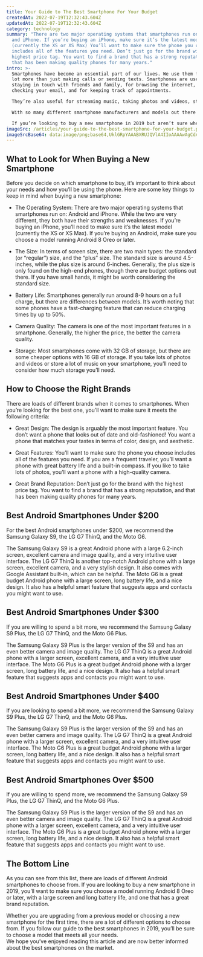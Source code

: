```yaml
---
title: Your Guide to The Best Smartphone For Your Budget
createdAt: 2022-07-19T12:32:43.604Z
updatedAt: 2022-07-19T12:32:43.604Z
category: technology
summary: "There are two major operating systems that smartphones run on: Android
  and iPhone. If you’re buying an iPhone, make sure it’s the latest model
  (currently the XS or XS Max) You’ll want to make sure the phone you choose
  includes all of the features you need. Don’t just go for the brand with the
  highest price tag. You want to find a brand that has a strong reputation, and
  that has been making quality phones for many years."
intro: >-
  Smartphones have become an essential part of our lives. We use them for a
  lot more than just making calls or sending texts. Smartphones are useful for
  staying in touch with friends and family, for browsing the internet, for
  checking your email, and for keeping track of appointments.

  They’re also useful for streaming music, taking photos and videos, storing documents you need to access on the go, and keeping track of your fitness goals by monitoring your steps taken and calories burned.

  With so many different smartphone manufacturers and models out there it can be hard to know which one is right for you. Do you want a high end phone with all the bells and whistles? Or would a cheaper option suit your needs just fine?

  If you’re looking to buy a new smartphone in 2019 but aren’t sure where to start, read on to discover our guide to the best smartphones in 2019, broken down by budget.
imageSrc: /articles/your-guide-to-the-best-smartphone-for-your-budget.png
imageSrcBase64: data:image/png;base64,UklGRpYAAABXRUJQVlA4IIoAAAAwAgCdASoKAAoAAUAmJYwCdAEfn7eHlz3pFAD+/svuZf94WmP1+fiPl/OJwVLVnxnBkb3+pLv8d1JU/ni5zChmcTYPnL011v4/D5xZ3z0RZkfhAcKF9gD/xI+tL2o8+APfSmXxCoTpIp6k5i/fXS6fwv/n/i3EY+AQsc2btv/6f9X3i/zOyEzAAAA=
---
```


## What to Look for When Buying a New Smartphone

Before you decide on which smartphone to buy, it’s important to think about your needs and how you’ll be using the phone. Here are some key things to keep in mind when buying a new smartphone:

- The Operating System: There are two major operating systems that smartphones run on: Android and iPhone. While the two are very different, they both have their strengths and weaknesses. If you’re buying an iPhone, you’ll need to make sure it’s the latest model (currently the XS or XS Max). If you’re buying an Android, make sure you choose a model running Android 8 Oreo or later.

- The Size: In terms of screen size, there are two main types: the standard (or “regular”) size, and the “plus” size. The standard size is around 4.5-inches, while the plus size is around 6-inches. Generally, the plus size is only found on the high-end phones, though there are budget options out there. If you have small hands, it might be worth considering the standard size.

- Battery Life: Smartphones generally run around 8-9 hours on a full charge, but there are differences between models. It’s worth noting that some phones have a fast-charging feature that can reduce charging times by up to 50%.

- Camera Quality: The camera is one of the most important features in a smartphone. Generally, the higher the price, the better the camera quality.

- Storage: Most smartphones come with 32 GB of storage, but there are some cheaper options with 16 GB of storage. If you take lots of photos and videos or store a lot of music on your smartphone, you’ll need to consider how much storage you’ll need.

## How to Choose the Right Brands

There are loads of different brands when it comes to smartphones. When you’re looking for the best one, you’ll want to make sure it meets the following criteria:

- Great Design: The design is arguably the most important feature. You don’t want a phone that looks out of date and old-fashioned! You want a phone that matches your tastes in terms of color, design, and aesthetic.

- Great Features: You’ll want to make sure the phone you choose includes all of the features you need. If you are a frequent traveler, you’ll want a phone with great battery life and a built-in compass. If you like to take lots of photos, you’ll want a phone with a high-quality camera.

- Great Brand Reputation: Don’t just go for the brand with the highest price tag. You want to find a brand that has a strong reputation, and that has been making quality phones for many years.

## Best Android Smartphones Under $200

For the best Android smartphones under $200, we recommend the Samsung Galaxy S9, the LG G7 ThinQ, and the Moto G6.

The Samsung Galaxy S9 is a great Android phone with a large 6.2-inch screen, excellent camera and image quality, and a very intuitive user interface.
The LG G7 ThinQ is another top-notch Android phone with a large screen, excellent camera, and a very stylish design. It also comes with Google Assistant built-in, which can be helpful.
The Moto G6 is a great budget Android phone with a large screen, long battery life, and a nice design. It also has a helpful smart feature that suggests apps and contacts you might want to use.

## Best Android Smartphones Under $300

If you are willing to spend a bit more, we recommend the Samsung Galaxy S9 Plus, the LG G7 ThinQ, and the Moto G6 Plus.

The Samsung Galaxy S9 Plus is the larger version of the S9 and has an even better camera and image quality.
The LG G7 ThinQ is a great Android phone with a larger screen, excellent camera, and a very intuitive user interface.
The Moto G6 Plus is a great budget Android phone with a larger screen, long battery life, and a nice design. It also has a helpful smart feature that suggests apps and contacts you might want to use.

## Best Android Smartphones Under $400

If you are looking to spend a bit more, we recommend the Samsung Galaxy S9 Plus, the LG G7 ThinQ, and the Moto G6 Plus.

The Samsung Galaxy S9 Plus is the larger version of the S9 and has an even better camera and image quality.
The LG G7 ThinQ is a great Android phone with a larger screen, excellent camera, and a very intuitive user interface.
The Moto G6 Plus is a great budget Android phone with a larger screen, long battery life, and a nice design. It also has a helpful smart feature that suggests apps and contacts you might want to use.

## Best Android Smartphones Over $500

If you are willing to spend more, we recommend the Samsung Galaxy S9 Plus, the LG G7 ThinQ, and the Moto G6 Plus.

The Samsung Galaxy S9 Plus is the larger version of the S9 and has an even better camera and image quality.
The LG G7 ThinQ is a great Android phone with a larger screen, excellent camera, and a very intuitive user interface.
The Moto G6 Plus is a great budget Android phone with a larger screen, long battery life, and a nice design. It also has a helpful smart feature that suggests apps and contacts you might want to use.

## The Bottom Line

As you can see from this list, there are loads of different Android smartphones to choose from.
If you are looking to buy a new smartphone in 2019, you’ll want to make sure you choose a model running Android 8 Oreo or later, with a large screen and long battery life, and one that has a great brand reputation.

Whether you are upgrading from a previous model or choosing a new smartphone for the first time, there are a lot of different options to choose from.
If you follow our guide to the best smartphones in 2019, you’ll be sure to choose a model that meets all your needs.  
We hope you’ve enjoyed reading this article and are now better informed about the best smartphones on the market.
